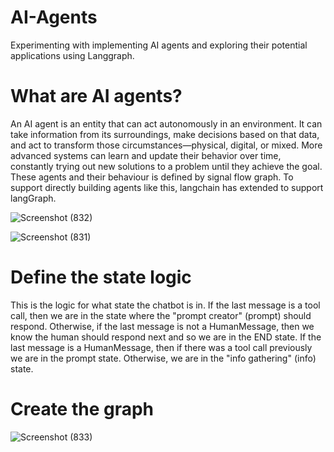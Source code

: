 # AI-Agents
Experimenting with implementing AI agents and exploring their potential applications using Langgraph.

# What are AI agents?
An AI agent is an entity that can act autonomously in an environment. It can take information from its surroundings, make decisions based on that data, and act to transform those circumstances—physical, digital, or mixed. More advanced systems can learn and update their behavior over time, constantly trying out new solutions to a problem until they achieve the goal.
These agents and their behaviour is defined by signal flow graph. To support directly building agents like this, langchain has extended to support langGraph. 

![Screenshot (832)](https://github.com/1shkumar/AI-Agents/assets/97458999/ebef25b3-16df-4fa8-8a25-2e80da118eeb)

![Screenshot (831)](https://github.com/1shkumar/AI-Agents/assets/97458999/db527cb0-8eeb-42ae-9a12-fe219c0b17d3)

# Define the state logic
This is the logic for what state the chatbot is in. If the last message is a tool call, then we are in the state where the "prompt creator" (prompt) should respond. Otherwise, if the last message is not a HumanMessage, then we know the human should respond next and so we are in the END state. If the last message is a HumanMessage, then if there was a tool call previously we are in the prompt state. Otherwise, we are in the "info gathering" (info) state.

# Create the graph

![Screenshot (833)](https://github.com/1shkumar/AI-Agents/assets/97458999/5bf2244e-d1ff-43df-9d59-e71759998f9e)

